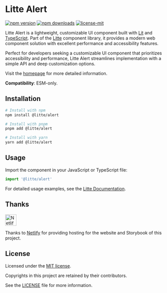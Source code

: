 # Litte Alert

<!-- [![jsr score](https://jsr.io/badges/@litte/alert/score)](https://jsr.io/@litte/alert) -->
<!-- [![jsr version](https://jsr.io/badges/@litte/alert)](https://jsr.io/@litte/alert) -->
[![npm version](https://img.shields.io/npm/v/@litte/alert)](https://www.npmjs.com/package/@litte/alert)
[![npm downloads](https://img.shields.io/npm/dm/@litte/alert)](https://www.npmjs.com/package/@litte/alert)
[![license-mit](https://img.shields.io/badge/License-MIT-greens.svg)][license-mit]

Litte Alert is a lightweight, customizable UI component built with [Lit][lit]
and [TypeScript][typescript]. Part of the [Litte][litte-homepage] component library,
it provides a modern web component solution with excellent performance and
accessibility features.

Perfect for developers seeking a customizable UI component that prioritizes accessibility and performance,
Litte Alert streamlines implementation with a simple API and deep customization options.

Visit the [homepage][litte-homepage] for more detailed information.

**Compatibility**: ESM-only.

## Installation

```sh
# Install with npm
npm install @litte/alert

# Install with pnpm
pnpm add @litte/alert

# Install with yarn
yarn add @litte/alert
```

## Usage

Import the component in your JavaScript or TypeScript file:

```ts
import '@litte/alert'
```

For detailed usage examples, see the [Litte Documentation](https://litte.dev/docs).

## Thanks

<p align="left" style="margin-top: 20px;">
  <a href="https://www.netlify.com/?utm_source=litte&utm_medium=npmjs&utm_campaign=README" style="margin-right: 12px;">
    <img src="https://www.netlify.com/img/global/badges/netlify-color-accent.svg" alt="Netlify" height="36px" />
  </a>
</p>

Thanks to [Netlify](https://www.netlify.com/) for providing hosting for the website and Storybook of this project.

## License

Licensed under the [MIT license][license-mit].

Copyrights in this project are retained by their contributors.

See the [LICENSE][license-mit] file for more information.

[litte-homepage]: https://litte.dev
[license-mit]: https://github.com/riipandi/litte/blob/main/LICENSE
[typescript]: https://www.typescriptlang.org
[lit]: https://lit.dev
